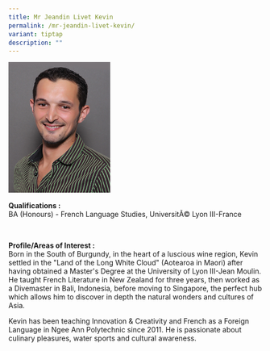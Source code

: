 ```yaml
---
title: Mr Jeandin Livet Kevin
permalink: /mr-jeandin-livet-kevin/
variant: tiptap
description: ""
---
```

<p></p>
<div class="isomer-image-wrapper">
<img style="width: 40%;" height="auto" width="100%" alt="Image of Mr Jeandin-Livet Kevin" src="/images/IS/IS_JEANDIN_LIVET_KEVIN_10129.jpg">
</div>
<p><strong>Qualifications :</strong> 
<br>BA (Honours)&nbsp;-&nbsp;French Language Studies, UniversitÃ© Lyon III-France</p>
<p>&nbsp;</p>
<p><strong>Profile/Areas of Interest :</strong> 
<br>Born in the South of Burgundy, in the heart of a luscious wine region,
Kevin settled in the "Land of the Long White Cloud" (Aotearoa in Maori)
after having obtained a Master's Degree at the University of Lyon III-Jean
Moulin. He taught French Literature in New Zealand for three years, then
worked as a Divemaster in Bali, Indonesia, before moving to Singapore,
the perfect hub which allows him to discover in depth the natural wonders
and cultures of Asia.</p>
<p>Kevin has been teaching Innovation &amp; Creativity and French as a Foreign
Language in Ngee Ann Polytechnic since 2011. He is passionate about culinary
pleasures, water sports and cultural awareness.</p>